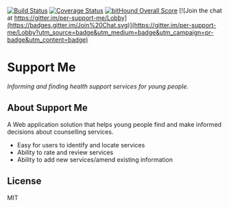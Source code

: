 [![Build Status](https://travis-ci.org/derek-fong/per-support-me.svg?branch=ng2-tests)](https://travis-ci.org/derek-fong/per-support-me)
[![Coverage Status](https://coveralls.io/repos/github/derek-fong/per-support-me/badge.svg)](https://coveralls.io/github/derek-fong/per-support-me)
[![bitHound Overall Score](https://www.bithound.io/github/derek-fong/per-support-me/badges/score.svg)](https://www.bithound.io/github/derek-fong/per-support-me)
[![Join the chat at https://gitter.im/per-support-me/Lobby](https://badges.gitter.im/Join%20Chat.svg)](https://gitter.im/per-support-me/Lobby?utm_source=badge&utm_medium=badge&utm_campaign=pr-badge&utm_content=badge)

# Support Me

*Informing and finding health support services for young people.*

## About Support Me

A Web application solution that helps young people find and make informed decisions about counselling services. 
- Easy for users to identify and locate services
- Ability to rate and review services
- Ability to add new services/amend existing information

## License

MIT
